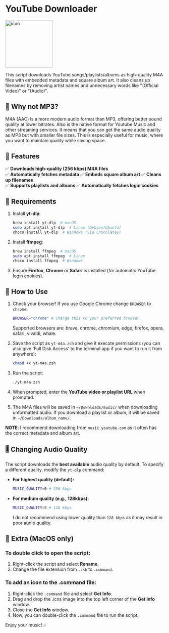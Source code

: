 # YouTube Downloader

<img src="/icon.png" alt="icon" width="150" height="150">

This script downloads YouTube songs/playlists/albums as high-quality M4A files with embedded metadata and square album art. It also cleans up filenames by removing artist names and unnecessary words like "(Official Video)" or "(Audio)".

## 🙋 Why not MP3?

M4A (AAC) is a more modern audio format than MP3, offering better sound quality at lower bitrates. Also is the native format for Youtube Music and other streaming services. It means that you can get the same audio quality as MP3 but with smaller file sizes. This is especially useful for music, where you want to maintain quality while saving space.

## 🎵 Features

✅ **Downloads high-quality (256 kbps) M4A files**  
✅ **Automatically fetches metadata**
✅ **Embeds square album art**
✅ **Cleans up filenames**  
✅ **Supports playlists and albums**
✅ **Automatically fetches login cookies**

## 📌 Requirements

1. Install **yt-dlp**:
   ```sh
   brew install yt-dlp  # macOS
   sudo apt install yt-dlp  # Linux (Debian/Ubuntu)
   choco install yt-dlp  # Windows (via Chocolatey)
   ```
2. Install **ffmpeg**:
   ```zsh
   brew install ffmpeg  # macOS
   sudo apt install ffmpeg  # Linux
   choco install ffmpeg  # Windows
   ```
3. Ensure **Firefox**, **Chrome** or **Safari** is installed (for automatic YouTube login cookies).

## 🚀 How to Use

1. Check your browser! If you use Google Chrome change `BROWSER` to `chrome`:

   ```zsh
   BROWSER="chrome" # Change this to your preferred browser.
   ```

   Supported browsers are: brave, chrome, chromium, edge, firefox, opera, safari, vivaldi, whale.

2. Save the script as `yt-m4a.zsh` and give it execute permissions (you can also give 'Full Disk Access' to the terminal app if you want to run it from anywhere):
   ```zsh
   chmod +x yt-m4a.zsh
   ```
3. Run the script:
   ```zsh
   ./yt-m4a.zsh
   ```
4. When prompted, enter the **YouTube video or playlist URL** when prompted.
5. The M4A files will be saved in `~/Downloads/music/` when downloading unformatted audio.
   If you download a playlist or album, it will be saved in `~/Downloads/album_name/`.

**NOTE**: I recommend downloading from `music.youtube.com` as it often has the correct metadata and album art.

## 🎚 Changing Audio Quality

The script downloads the **best available** audio quality by default. To specify a different quality, modify the `yt-dlp` command:

- **For highest quality (default):**
  ```zsh
  MUSIC_QUALITY=0 # 256 kbps
  ```
- **For medium quality (e.g., 128kbps):**
  ```zsh
  MUSIC_QUALITY=5 # 128 kbps
  ```
  I do not recommend using lower quality than `128 kbps` as it may result in poor audio quality.

## 👾 Extra (MacOS only)

### To double click to open the script:

1. Right-click the script and select **Rename**.
2. Change the file extension from `.zsh` to `.command`.

### To add an icon to the .command file:

1. Right-click the `.command` file and select **Get Info**.
2. Drag and drop the .icns image into the top left corner of the **Get Info** window.
3. Close the **Get Info** window.
4. Now, you can double-click the `.command` file to run the script.

Enjoy your music! 🎶
